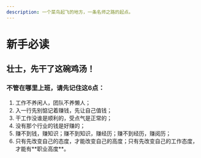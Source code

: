 ```yaml
---
description: 一个菜鸟起飞的地方，一条名师之路的起点。
---
```


# 新手必读

## 壮士，先干了这碗鸡汤！

### 不管在哪里上班，请先记住这6点：

1. 工作不养闲人，团队不养懒人；
2. 入一行先别惦记着赚钱，先让自己值钱；
3. 干工作没谁是顺利的，受点气是正常的；
4. 没有那个行业的钱是好赚的；
5. 赚不到钱，赚知识；赚不到知识，赚经历；赚不到经历，赚阅历；
6. 只有先改变自己的态度，才能改变自己的高度；只有先改变自己的工作态度，才能有\*\*职业高度\*\*。



